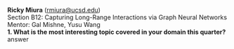 **Ricky Miura** (rmiura@ucsd.edu)  
Section B12: Capturing Long-Range Interactions via Graph Neural Networks  
Mentor: Gal Mishne, Yusu Wang  
**1. What is the most interesting topic covered in your domain this quarter?**  
answer
